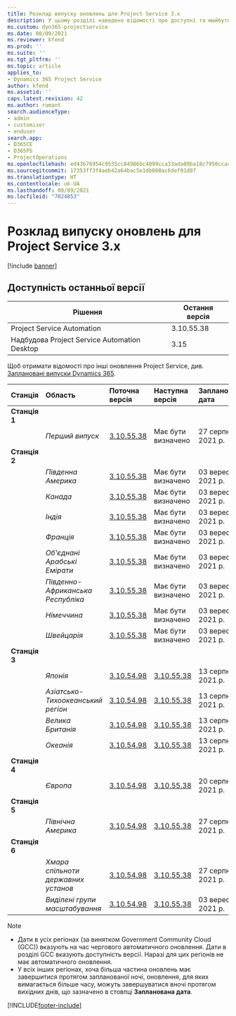 ```yaml
---
title: Розклад випуску оновлень для Project Service 3.x
description: У цьому розділі наведено відомості про доступні та майбутні випуски Dynamics 365 Project Service Automation.
ms.custom: dyn365-projectservice
ms.date: 08/09/2021
ms.reviewer: kfend
ms.prod: ''
ms.suite: ''
ms.tgt_pltfrm: ''
ms.topic: article
applies_to:
- Dynamics 365 Project Service
author: kfend
ms.assetid: ''
caps.latest.revision: 42
ms.author: rumant
search.audienceType:
- admin
- customizer
- enduser
search.app:
- D365CE
- D365PS
- ProjectOperations
ms.openlocfilehash: ed43676954c9535cc84986bc4099cca33ada09ba18c7950ccacb0dec575d0636
ms.sourcegitcommit: 17353ff3f4aeb42a64bac5e1db000ac6def91d07
ms.translationtype: HT
ms.contentlocale: uk-UA
ms.lasthandoff: 08/09/2021
ms.locfileid: "7024853"
---
```

# <a name="update-release-schedule-for-project-service-3x"></a>Розклад випуску оновлень для Project Service 3.x

[!include [banner](../includes/psa-now-project-operations.md)]

## <a name="latest-version-availability"></a>Доступність останньої версії

| Рішення  | Остання версія |
|-------|----|
| Project Service Automation    | 3.10.55.38 |
| Надбудова Project Service Automation Desktop                | 3.15          |

Щоб отримати відомості про інші оновлення Project Service, див. [Заплановані випуски Dynamics 365](/dynamics365/release-plans/). 

| Станція  | Область | Поточна версія | Наступна версія |  Запланована дата
| :---   | :---   | :---   | :---   |:---   |         
|<strong>Станція 1</strong> | |  |  | |
| | <i>Перший випуск</i> | [3.10.55.38](whats-new-ur-34.md) | Має бути визначено | 27 серпня 2021 р.
|<strong>Станція 2</strong> | |  |  | |
| | <i>Південна Америка</i> | [3.10.55.38](whats-new-ur-34.md) | Має бути визначено | 03 вересня 2021 р.
| | <i>Канада</i> | [3.10.55.38](whats-new-ur-34.md) | Має бути визначено | 03 вересня 2021 р.
| | <i>Індія</i> | [3.10.55.38](whats-new-ur-34.md) | Має бути визначено | 03 вересня 2021 р.
| | <i>Франція</i> | [3.10.55.38](whats-new-ur-34.md) | Має бути визначено | 03 вересня 2021 р.
| | <i>Об'єднані Арабські Емірати</i> | [3.10.55.38](whats-new-ur-34.md) | Має бути визначено | 03 вересня 2021 р.
| | <i>Південно-Африканська Республіка</i> | [3.10.55.38](whats-new-ur-34.md) | Має бути визначено | 03 вересня 2021 р.
| | <i>Німеччина</i> | [3.10.55.38](whats-new-ur-34.md) | Має бути визначено | 03 вересня 2021 р.
| | <i>Швейцарія</i> | [3.10.55.38](whats-new-ur-34.md) | Має бути визначено | 03 вересня 2021 р.
|<strong>Станція 3</strong> | |  |  | |
| | <i>Японія</i> | [3.10.54.98](whats-new-ur-33.md) | [3.10.55.38](whats-new-ur-34.md) | 13 серпня 2021 р.
| | <i>Азіатсько-Тихоокеанський регіон</i> | [3.10.54.98](whats-new-ur-33.md) | [3.10.55.38](whats-new-ur-34.md) | 13 серпня 2021 р.
| | <i>Велика Британія</i> | [3.10.54.98](whats-new-ur-33.md) | [3.10.55.38](whats-new-ur-34.md) | 13 серпня 2021 р.
| | <i>Океанія</i> | [3.10.54.98](whats-new-ur-33.md) | [3.10.55.38](whats-new-ur-34.md) | 13 серпня 2021 р.
|<strong>Станція 4</strong> | |  |  | |
| | <i>Європа</i> | [3.10.54.98](whats-new-ur-33.md) | [3.10.55.38](whats-new-ur-34.md) | 20 серпня 2021 р.
|<strong>Станція 5</strong> | |  |  | |
| | <i>Північна Америка</i> | [3.10.54.98](whats-new-ur-33.md) | [3.10.55.38](whats-new-ur-34.md) | 27 серпня 2021 р.
|<strong>Станція 6</strong> | |  |  | |
| | <i>Хмара спільноти державних установ</i> | [3.10.54.98](whats-new-ur-33.md) | [3.10.55.38](whats-new-ur-34.md) | 27 серпня 2021 р.
| | <i>Виділені групи масштабування</i> | [3.10.54.98](whats-new-ur-33.md) | [3.10.55.38](whats-new-ur-34.md) | 03 вересня 2021 р.

>[!Note]
> - Дати в усіх регіонах (за винятком Government Community Cloud (GCC)) вказують на час чергового автоматичного оновлення. Дати в розділі GCC вказують доступність версії. Наразі для цих регіонів не має автоматичного оновлення.
> - У всіх інших регіонах, хоча більша частина оновлень має завершитися протягом запланованої ночі, оновлення, для яких вимагається більше часу, можуть завершуватися вночі протягом вихідних днів, що зазначено в стовпці **Запланована дата**.


[!INCLUDE[footer-include](../includes/footer-banner.md)]

